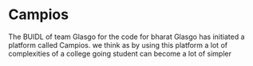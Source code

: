# Campios
The BUIDL of team Glasgo for the code for bharat
Glasgo has initiated a platform called Campios.
we think as by using this platform a lot of complexities
of a college going student can become a lot of simpler
